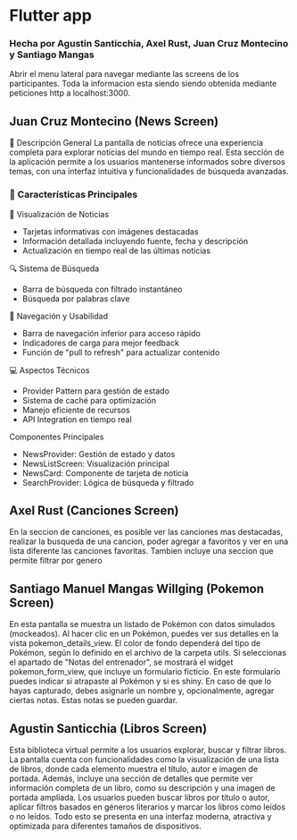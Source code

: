 # Flutter app

### Hecha por Agustin Santicchia, Axel Rust, Juan Cruz Montecino y Santiago Mangas

Abrir el menu lateral para navegar mediante las screens de los participantes.
Toda la informacion esta siendo siendo obtenida mediante peticiones http a localhost:3000.

## Juan Cruz Montecino (News Screen)
📱 Descripción General
La pantalla de noticias ofrece una experiencia completa para explorar noticias del mundo en tiempo real. Esta sección de la aplicación permite a los usuarios mantenerse informados sobre diversos temas, con una interfaz intuitiva y funcionalidades de búsqueda avanzadas.

### 🚀 Características Principales

📰 Visualización de Noticias

- Tarjetas informativas con imágenes destacadas
- Información detallada incluyendo fuente, fecha y descripción
- Actualización en tiempo real de las últimas noticias

🔍 Sistema de Búsqueda

- Barra de búsqueda con filtrado instantáneo
- Búsqueda por palabras clave

🎯 Navegación y Usabilidad

- Barra de navegación inferior para acceso rápido
- Indicadores de carga para mejor feedback
- Función de "pull to refresh" para actualizar contenido

💻 Aspectos Técnicos
- Provider Pattern para gestión de estado
- Sistema de caché para optimización
- Manejo eficiente de recursos
- API Integration en tiempo real

Componentes Principales
- NewsProvider: Gestión de estado y datos
- NewsListScreen: Visualización principal
- NewsCard: Componente de tarjeta de noticia
- SearchProvider: Lógica de búsqueda y filtrado
## Axel Rust (Canciones Screen)
En la seccion de canciones, es posible ver las canciones mas destacadas, realizar la busqueda de una cancion, poder agregar a favoritos y ver en una lista diferente las canciones favoritas. Tambien incluye una seccion que permite filtrar por genero
## Santiago Manuel Mangas Willging (Pokemon Screen)
En esta pantalla se muestra un listado de Pokémon con datos simulados (mockeados). Al hacer clic en un Pokémon, puedes ver sus detalles en la vista pokemon_details_view. El color de fondo dependerá del tipo de Pokémon, según lo definido en el archivo de la carpeta utils.
Si seleccionas el apartado de "Notas del entrenador", se mostrará el widget pokemon_form_view, que incluye un formulario ficticio. En este formulario puedes indicar si atrapaste al Pokémon y si es shiny. En caso de que lo hayas capturado, debes asignarle un nombre y, opcionalmente, agregar ciertas notas. Estas notas se pueden guardar.
## Agustin Santicchia (Libros Screen)
Esta biblioteca virtual permite a los usuarios explorar, buscar y filtrar libros. La pantalla cuenta con funcionalidades como la visualización de una lista de libros, donde cada elemento muestra el título, autor e imagen de portada. Además, incluye una sección de detalles que permite ver información completa de un libro, como su descripción y una imagen de portada ampliada. Los usuarios pueden buscar libros por título o autor, aplicar filtros basados en géneros literarios y marcar los libros como leídos o no leídos. Todo esto se presenta en una interfaz moderna, atractiva y optimizada para diferentes tamaños de dispositivos.
